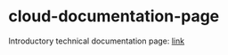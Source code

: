 # cloud-documentation-page
Introductory technical documentation page: [link](https://mihroban.github.io/cloud-documentation-page/)
